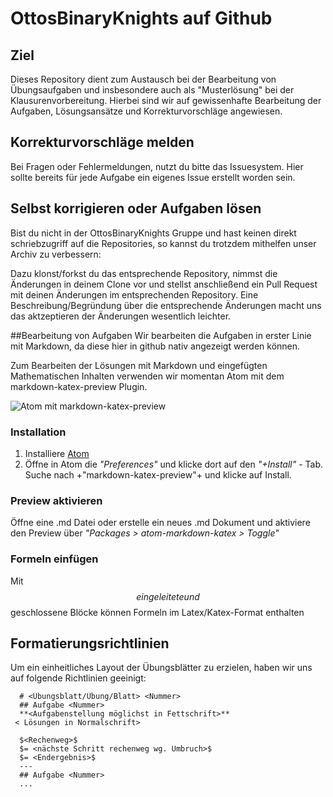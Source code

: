 # OttosBinaryKnights auf Github
## Ziel
Dieses Repository dient zum Austausch bei der Bearbeitung von Übungsaufgaben und insbesondere auch als "Musterlösung" bei der Klausurenvorbereitung. Hierbei sind wir auf gewissenhafte Bearbeitung der Aufgaben, Lösungsansätze und Korrekturvorschläge angewiesen.

## Korrekturvorschläge melden
Bei Fragen oder Fehlermeldungen, nutzt du bitte das Issuesystem. Hier sollte bereits für jede Aufgabe ein eigenes Issue erstellt worden sein.

## Selbst korrigieren oder Aufgaben lösen
Bist du nicht in der OttosBinaryKnights Gruppe und hast keinen direkt schriebzugriff auf die Repositories, so kannst du trotzdem mithelfen unser Archiv zu verbessern:

Dazu klonst/forkst du das entsprechende Repository, nimmst die Änderungen in deinem Clone vor und stellst anschließend ein Pull Request mit deinen Änderungen im entsprechenden Repository. Eine Beschreibung/Begründung über die entsprechende Änderungen macht uns das aktzeptieren der Änderungen wesentlich leichter.

##Bearbeitung von Aufgaben
Wir bearbeiten die Aufgaben in erster Linie mit Markdown, da diese hier in github nativ angezeigt werden können. 

Zum Bearbeiten der Lösungen mit Markdown und eingefügten Mathematischen Inhalten verwenden wir momentan Atom mit dem markdown-katex-preview Plugin.

![Atom mit markdown-katex-preview](https://cloud.githubusercontent.com/assets/9371903/11169106/5d478826-8bad-11e5-92b8-f03f473766cb.jpg)

### Installation
1. Installiere [Atom](https://atom.io)
2. Öffne in Atom die *"Preferences"* und klicke dort auf den *"+Install"* - Tab. Suche nach +"markdown-katex-preview"+ und klicke auf Install.

### Preview aktivieren
Öffne eine .md Datei oder erstelle ein neues .md Dokument und aktiviere den Preview über *"Packages > atom-markdown-katex > Toggle"*


### Formeln einfügen
Mit $$ eingeleitete und $$ geschlossene Blöcke können Formeln im Latex/Katex-Format enthalten

## Formatierungsrichtlinien
Um ein einheitliches Layout der Übungsblätter zu erzielen, haben wir uns auf folgende Richtlinien geeinigt:


      # <Übungsblatt/Übung/Blatt> <Nummer>
      ## Aufgabe <Nummer>
      **<Aufgabenstellung möglichst in Fettschrift>**
     < Lösungen in Normalschrift>
      
      $<Rechenweg>$
      $= <nächste Schritt rechenweg wg. Umbruch>$
      $= <Endergebnis>$
      ---
      ## Aufgabe <Nummer>
      ...
